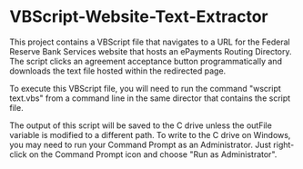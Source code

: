 # VBScript-Website-Text-Extractor
This project contains a VBScript file that navigates to a URL for the Federal Reserve Bank Services website that hosts an ePayments Routing Directory.  The script clicks an agreement acceptance button programmatically and downloads the text file hosted within the redirected page.

To execute this VBScript file, you will need to run the command "wscript text.vbs" from a command line in the same director that contains the script file.

The output of this script will be saved to the C drive unless the outFile variable is modified to a different path.  To write to the C drive on Windows, you may need to run your Command Prompt as an Administrator.  Just right-click on the Command Prompt icon and choose "Run as Administrator".
